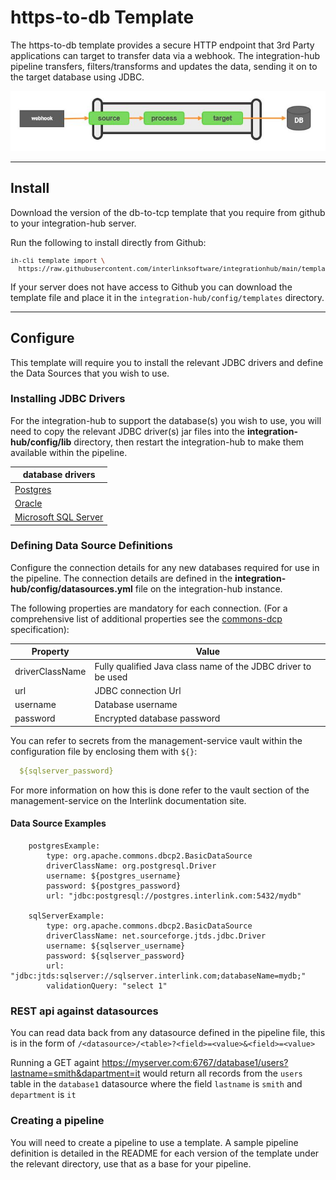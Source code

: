 # https-to-db Template

The https-to-db template provides a secure HTTP endpoint that 3rd Party applications can target to transfer data via a webhook.  The integration-hub pipeline transfers, filters/transforms and updates the data, sending it on to the target database using JDBC.

<p align="center">
<img src="../../assets/images/flow_http-to-db.jpg" />
</p>

***

## Install

Download the version of the db-to-tcp template that you require from github to your integration-hub server.

Run the following to install directly from Github:
<font size="1">
```bash
ih-cli template import \
  https://raw.githubusercontent.com/interlinksoftware/integrationhub/main/templates/https-to-db/<version>/readme.md
```
  </font>
  
If your server does not have access to Github you can download the template file and place it in the ```integration-hub/config/templates``` directory.
***

## Configure

This template will require you to install the relevant JDBC drivers and define the Data Sources that you wish to use.

### Installing JDBC Drivers

For the integration-hub to support the database(s) you wish to use, you will need to copy the relevant JDBC driver(s) jar files into the **integration-hub/config/lib** directory, then restart the integration-hub to make them available within the pipeline.

|database drivers|
---------|
|[Postgres][postgres_download]|
|[Oracle][oracle_download]|
|[Microsoft SQL Server][sqlserver_download]

[postgres_download]: https://jdbc.postgresql.org/download.html
[oracle_download]: https://www.oracle.com/uk/database/technologies/appdev/jdbc-downloads.html
[sqlserver_download]: https://docs.microsoft.com/en-us/sql/connect/jdbc/download-microsoft-jdbc-driver-for-sql-server?view=sql-server-ver15

### Defining Data Source Definitions

Configure the connection details for any new databases required for use in the pipeline.  The connection details are defined in the **integration-hub/config/datasources.yml** file on the integration-hub instance.

The following properties are mandatory for each connection. (For a comprehensive list of additional properties see the <a href="https://commons.apache.org/proper/commons-dbcp/configuration.html" target="_isspop">commons-dcp</a> specification):


|Property | Value|
|----------|------|
|driverClassName | Fully qualified Java class name of the JDBC driver to be used|
|url | JDBC connection Url|
|username | Database username|
|password | Encrypted database password|

You can refer to secrets from the management-service vault within the configuration file by enclosing them with `${}`:

```yml
  ${sqlserver_password}
```

For more information on how this is done refer to the vault section of the management-service on the Interlink documentation site.

#### Data Source Examples

```
    postgresExample:
        type: org.apache.commons.dbcp2.BasicDataSource
        driverClassName: org.postgresql.Driver
        username: ${postgres_username}
        password: ${postgres_password}
        url: "jdbc:postgresql://postgres.interlink.com:5432/mydb"

    sqlServerExample:
        type: org.apache.commons.dbcp2.BasicDataSource
        driverClassName: net.sourceforge.jtds.jdbc.Driver
        username: ${sqlserver_username}
        password: ${sqlserver_password}
        url: "jdbc:jtds:sqlserver://sqlserver.interlink.com;databaseName=mydb;"
        validationQuery: "select 1"
```
  
### REST api against datasources

You can read data back from any datasource defined in the pipeline file, this is in the form of ```/<datasource>/<table>?<field>=<value>&<field>=<value>```

Running a GET againt https://myserver.com:6767/database1/users?lastname=smith&dapartment=it would return all records from the ```users``` table in the ```database1``` datasource where the field ```lastname``` is ```smith``` and ```department``` is ```it```

### Creating a pipeline

You will need to create a pipeline to use a template. A sample pipeline definition is detailed in the README for each version of the template under the relevant directory, use that as a base for your pipeline.
